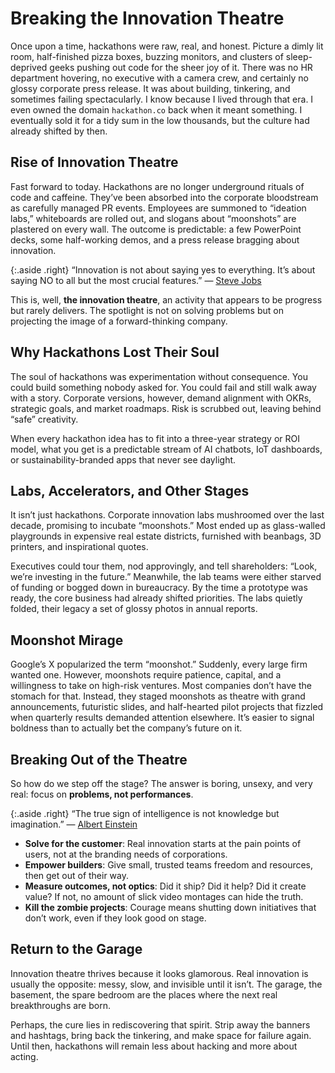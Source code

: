 # Breaking the Innovation Theatre

Once upon a time, hackathons were raw, real, and honest. Picture a dimly lit room, half-finished pizza boxes, buzzing monitors, and clusters of sleep-deprived geeks pushing out code for the sheer joy of it. There was no HR department hovering, no executive with a camera crew, and certainly no glossy corporate press release. It was about building, tinkering, and sometimes failing spectacularly. I know because I lived through that era. I even owned the domain `hackathon.co` back when it meant something. I eventually sold it for a tidy sum in the low thousands, but the culture had already shifted by then.

## Rise of Innovation Theatre

Fast forward to today. Hackathons are no longer underground rituals of code and caffeine. They’ve been absorbed into the corporate bloodstream as carefully managed PR events. Employees are summoned to “ideation labs,” whiteboards are rolled out, and slogans about “moonshots” are plastered on every wall. The outcome is predictable: a few PowerPoint decks, some half-working demos, and a press release bragging about innovation.

{:.aside .right}
“Innovation is not about saying yes to everything. It’s about saying NO to all but the most crucial features.” — [Steve Jobs](https://en.wikipedia.org/wiki/Steve_Jobs)

This is, well, **the innovation theatre**, an activity that appears to be progress but rarely delivers. The spotlight is not on solving problems but on projecting the image of a forward-thinking company.

## Why Hackathons Lost Their Soul

The soul of hackathons was experimentation without consequence. You could build something nobody asked for. You could fail and still walk away with a story. Corporate versions, however, demand alignment with OKRs, strategic goals, and market roadmaps. Risk is scrubbed out, leaving behind “safe” creativity.

When every hackathon idea has to fit into a three-year strategy or ROI model, what you get is a predictable stream of AI chatbots, IoT dashboards, or sustainability-branded apps that never see daylight.

## Labs, Accelerators, and Other Stages

It isn’t just hackathons. Corporate innovation labs mushroomed over the last decade, promising to incubate “moonshots.” Most ended up as glass-walled playgrounds in expensive real estate districts, furnished with beanbags, 3D printers, and inspirational quotes.  

Executives could tour them, nod approvingly, and tell shareholders: “Look, we’re investing in the future.” Meanwhile, the lab teams were either starved of funding or bogged down in bureaucracy. By the time a prototype was ready, the core business had already shifted priorities. The labs quietly folded, their legacy a set of glossy photos in annual reports.

## Moonshot Mirage

Google’s X popularized the term “moonshot.” Suddenly, every large firm wanted one. However, moonshots require patience, capital, and a willingness to take on high-risk ventures. Most companies don’t have the stomach for that. Instead, they staged moonshots as theatre with grand announcements, futuristic slides, and half-hearted pilot projects that fizzled when quarterly results demanded attention elsewhere. It’s easier to signal boldness than to actually bet the company’s future on it.

## Breaking Out of the Theatre

So how do we step off the stage? The answer is boring, unsexy, and very real: focus on **problems, not performances**.

{:.aside .right}
“The true sign of intelligence is not knowledge but imagination.” — [Albert Einstein](https://en.wikipedia.org/wiki/Albert_Einstein)

- **Solve for the customer**: Real innovation starts at the pain points of users, not at the branding needs of corporations.  
- **Empower builders**: Give small, trusted teams freedom and resources, then get out of their way.  
- **Measure outcomes, not optics**: Did it ship? Did it help? Did it create value? If not, no amount of slick video montages can hide the truth.  
- **Kill the zombie projects**: Courage means shutting down initiatives that don’t work, even if they look good on stage.  

## Return to the Garage

Innovation theatre thrives because it looks glamorous. Real innovation is usually the opposite: messy, slow, and invisible until it isn’t. The garage, the basement, the spare bedroom are the places where the next real breakthroughs are born.  

Perhaps, the cure lies in rediscovering that spirit. Strip away the banners and hashtags, bring back the tinkering, and make space for failure again. Until then, hackathons will remain less about hacking and more about acting.